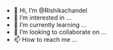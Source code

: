 - 👋 Hi, I’m @Rishikachandel
- 👀 I’m interested in ...
- 🌱 I’m currently learning ...
- 💞️ I’m looking to collaborate on ...
- 📫 How to reach me ...

<!---
Rishikachandel/Rishikachandel is a ✨ special ✨ repository because its `README.md` (this file) appears on your GitHub profile.
You can click the Preview link to take a look at your changes.
--->
